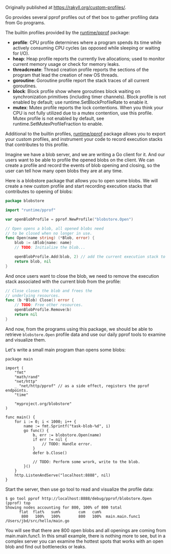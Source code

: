 Originally published at https://rakyll.org/custom-profiles/.


Go provides several pprof profiles out of thet box to gather
profiling data from Go programs.

The builtin profiles provided by the [runtime/pprof](https://golang.org/pkg/runtime/pprof/) package:

* **profile**: CPU profile determines where a program spends its time while actively consuming CPU cycles (as opposed while sleeping or waiting for I/O).
* **heap**: Heap profile reports the currently live allocations; used to monitor current memory usage or check for memory leaks.
* **threadcreate**: Thread creation profile reports the sections of the program that lead the creation of new OS threads.
* **goroutine**: Goroutine profile report the stack traces of all current goroutines.
* **block**: Block profile show where goroutines block waiting on synchronization primitives (including timer channels). Block profile is not enabled by default; use runtime.SetBlockProfileRate to enable it.
* **mutex**: Mutex profile reports the lock contentions. When you think your CPU is not fully utilized due to a mutex contention, use this profile. Mutex profile is not enabled by default, see runtime.SetMutexProfileFraction to enable.

Additional to the builtin profiles, [runtime/pprof](https://golang.org/pkg/runtime/pprof/) package allows you to export your custom profiles, and instrument your code to record
execution stacks that contributes to this profile.

Imagine we have a blob server, and we are writing a Go client for it. And our users want to be able to profile the opened blobs on the client. We can create a profile and record the events of blob opening and closing, so the user can tell how many open blobs they are at any time.

Here is a blobstore package that allows you to open some blobs. We will create a new custom profile and start
recording execution stacks that contributes to opening of blobs:

``` go
package blobstore

import "runtime/pprof"

var openBlobProfile = pprof.NewProfile("blobstore.Open")

// Open opens a blob, all opened blobs need
// to be closed when no longer in use.
func Open(name string) (*Blob, error) {
	blob := &Blob{name: name}
	// TODO: Initialize the blob...

	openBlobProfile.Add(blob, 2) // add the current execution stack to the profile
	return blob, nil
}
```

And once users want to close the blob, we need to remove the execution stack associated with the current blob from the profile:

```go
// Close closes the blob and frees the
// underlying resources.
func (b *Blob) Close() error {
	// TODO: Free other resources.
	openBlobProfile.Remove(b)
	return nil
}
```

And now, from the programs using this package, we should be able to retrieve `blobstore.Open` profile data  and use our daily pprof tools to examine and visualize them.

Let's write a small main program than opens some blobs:

```
package main

import (
	"fmt"
	"math/rand"
	"net/http"
	_ "net/http/pprof" // as a side effect, registers the pprof endpoints.
	"time"

	"myproject.org/blobstore"
)

func main() {
	for i := 0; i < 1000; i++ {
		name := fmt.Sprintf("task-blob-%d", i)
		go func() {
			b, err := blobstore.Open(name)
			if err != nil {
				// TODO: Handle error.
			}
			defer b.Close()

			// TODO: Perform some wrork, write to the blob.
		}()
	}
	http.ListenAndServe("localhost:8888", nil)
}
```

Start the server, then use go tool to read and visualize the profile data:

```
$ go tool pprof http://localhost:8888/debug/pprof/blobstore.Open
(pprof) top
Showing nodes accounting for 800, 100% of 800 total
      flat  flat%   sum%        cum   cum%
       800   100%   100%        800   100%  main.main.func1 /Users/jbd/src/hello/main.go
```

You will see that there are 800 open blobs and all openings are coming from main.main.func1. In this small example, there is nothing more to see, but in a complex server you can examine the hottest spots that works with an open blob and find out bottlenecks or leaks.